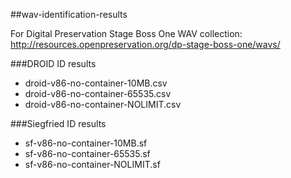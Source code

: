 ##wav-identification-results

For Digital Preservation Stage Boss One WAV collection: http://resources.openpreservation.org/dp-stage-boss-one/wavs/ 

###DROID ID results

- droid-v86-no-container-10MB.csv
- droid-v86-no-container-65535.csv
- droid-v86-no-container-NOLIMIT.csv

###Siegfried ID results

- sf-v86-no-container-10MB.sf
- sf-v86-no-container-65535.sf
- sf-v86-no-container-NOLIMIT.sf